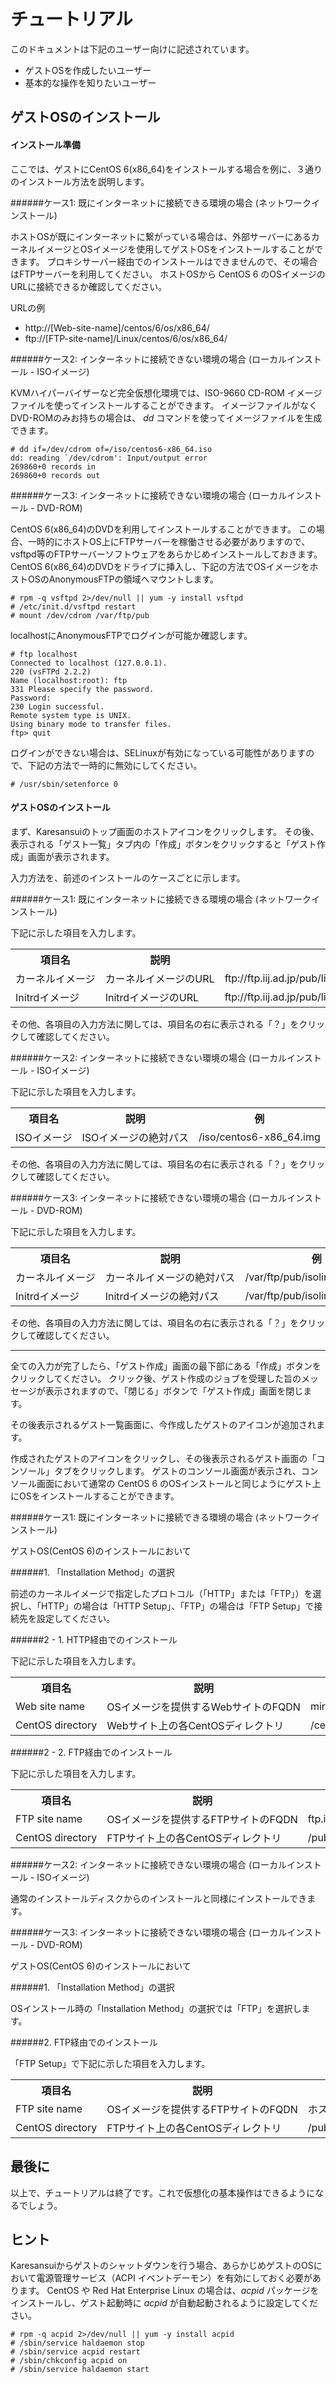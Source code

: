 # チュートリアル

このドキュメントは下記のユーザー向けに記述されています。

* ゲストOSを作成したいユーザー
* 基本的な操作を知りたいユーザー

## ゲストOSのインストール

#### インストール準備

ここでは、ゲストにCentOS 6(x86_64)をインストールする場合を例に、３通りのインストール方法を説明します。

######ケース1: 既にインターネットに接続できる環境の場合 (ネットワークインストール)

ホストOSが既にインターネットに繋がっている場合は、外部サーバーにあるカーネルイメージとOSイメージを使用してゲストOSをインストールすることができます。
プロキシサーバー経由でのインストールはできませんので、その場合はFTPサーバーを利用してください。
ホストOSから CentOS 6 のOSイメージのURLに接続できるか確認してください。

URLの例

* http://[Web-site-name]/centos/6/os/x86_64/
* ftp://[FTP-site-name]/Linux/centos/6/os/x86_64/


######ケース2: インターネットに接続できない環境の場合 (ローカルインストール - ISOイメージ)

KVMハイパーバイザーなど完全仮想化環境では、ISO-9660 CD-ROM イメージファイルを使ってインストールすることができます。
イメージファイルがなくDVD-ROMのみお持ちの場合は、 _dd_ コマンドを使ってイメージファイルを生成できます。

    # dd if=/dev/cdrom of=/iso/centos6-x86_64.iso
    dd: reading `/dev/cdrom': Input/output error
    269860+0 records in
    269860+0 records out

######ケース3: インターネットに接続できない環境の場合 (ローカルインストール - DVD-ROM)

CentOS 6(x86_64)のDVDを利用してインストールすることができます。
この場合、一時的にホストOS上にFTPサーバーを稼働させる必要がありますので、vsftpd等のFTPサーバーソフトウェアをあらかじめインストールしておきます。
CentOS 6(x86_64)のDVDをドライブに挿入し、下記の方法でOSイメージをホストOSのAnonymousFTPの領域へマウントします。

    # rpm -q vsftpd 2>/dev/null || yum -y install vsftpd
    # /etc/init.d/vsftpd restart
    # mount /dev/cdrom /var/ftp/pub

localhostにAnonymousFTPでログインが可能か確認します。

    # ftp localhost
    Connected to localhost (127.0.0.1).
    220 (vsFTPd 2.2.2)
    Name (localhost:root): ftp
    331 Please specify the password.
    Password:
    230 Login successful.
    Remote system type is UNIX.
    Using binary mode to transfer files.
    ftp> quit

ログインができない場合は、SELinuxが有効になっている可能性がありますので、下記の方法で一時的に無効にしてください。

    # /usr/sbin/setenforce 0


#### ゲストOSのインストール

まず、Karesansuiのトップ画面のホストアイコンをクリックします。
その後、表示される「ゲスト一覧」タブ内の「作成」ボタンをクリックすると「ゲスト作成」画面が表示されます。

入力方法を、前述のインストールのケースごとに示します。

######ケース1: 既にインターネットに接続できる環境の場合 (ネットワークインストール)

下記に示した項目を入力します。
 
<table class='item_table'>
 <tr>
  <th>項目名</th>
  <th>説明</th>
  <th>例</th>
 </tr>
 <tr>
  <td nowrap>カーネルイメージ</td>
  <td nowrap>カーネルイメージのURL</td>
  <td nowrap>ftp://ftp.iij.ad.jp/pub/linux/centos/6/os/x86_64/isolinux/vmlinuz</td>
 </tr>
 <tr>
  <td nowrap>Initrdイメージ</td>
  <td nowrap>InitrdイメージのURL</td>
  <td nowrap>ftp://ftp.iij.ad.jp/pub/linux/centos/6/os/x86_64/isolinux/initrd.img</td>
 </tr>
</table>

その他、各項目の入力方法に関しては、項目名の右に表示される「？」をクリックして確認してください。

######ケース2: インターネットに接続できない環境の場合 (ローカルインストール - ISOイメージ)

下記に示した項目を入力します。

<table class='item_table'>
 <tr>
  <th>項目名</th>
  <th>説明</th>
  <th>例</th>
 </tr>
 <tr>
  <td nowrap>ISOイメージ</td>
  <td nowrap>ISOイメージの絶対パス</td>
  <td nowrap>/iso/centos6-x86_64.img</td>
 </tr>
</table>

その他、各項目の入力方法に関しては、項目名の右に表示される「？」をクリックして確認してください。

######ケース3: インターネットに接続できない環境の場合 (ローカルインストール - DVD-ROM)

下記に示した項目を入力します。

<table class='item_table'>
 <tr>
  <th>項目名</th>
  <th>説明</th>
  <th>例</th>
 </tr>
 <tr>
  <td nowrap>カーネルイメージ</td>
  <td nowrap>カーネルイメージの絶対パス</td>
  <td nowrap>/var/ftp/pub/isolinux/vmlinuz</td>
 </tr>
 <tr>
  <td nowrap>Initrdイメージ</td>
  <td nowrap>Initrdイメージの絶対パス</td>
  <td nowrap>/var/ftp/pub/isolinux/initrd.img</td>
 </tr>
</table>

その他、各項目の入力方法に関しては、項目名の右に表示される「？」をクリックして確認してください。

-----

全ての入力が完了したら、「ゲスト作成」画面の最下部にある「作成」ボタンをクリックしてください。
クリック後、ゲスト作成のジョブを受理した旨のメッセージが表示されますので、「閉じる」ボタンで「ゲスト作成」画面を閉じます。

その後表示されるゲスト一覧画面に、今作成したゲストのアイコンが追加されます。

作成されたゲストのアイコンをクリックし、その後表示されるゲスト画面の「コンソール」タブをクリックします。
ゲストのコンソール画面が表示され、コンソール画面において通常の CentOS 6 のOSインストールと同じようにゲスト上にOSをインストールすることができます。

######ケース1: 既にインターネットに接続できる環境の場合 (ネットワークインストール)

ゲストOS(CentOS 6)のインストールにおいて

######1. 「Installation Method」の選択

前述のカーネルイメージで指定したプロトコル（「HTTP」または「FTP」）を選択し、「HTTP」の場合は「HTTP Setup」、「FTP」の場合は「FTP Setup」で接続先を設定してください。

######2 - 1. HTTP経由でのインストール

下記に示した項目を入力します。

<table class='item_table'>
 <tr>
  <th>項目名</th>
  <th>説明</th>
  <th>例</th>
 </tr>
 <tr>
  <td nowrap>Web site name</td>
  <td nowrap>OSイメージを提供するWebサイトのFQDN</td>
  <td nowrap>mirror.centos.org</td>
 </tr>
 <tr>
  <td nowrap>CentOS directory</td>
  <td nowrap>Webサイト上の各CentOSディレクトリ</td>
  <td nowrap>/centos/6/os/x86_64/</td>
 </tr>
</table>

######2 - 2. FTP経由でのインストール

下記に示した項目を入力します。

<table class='item_table'>
 <tr>
  <th>項目名</th>
  <th>説明</th>
  <th>例</th>
 </tr>
 <tr>
  <td nowrap>FTP site name</td>
  <td nowrap>OSイメージを提供するFTPサイトのFQDN</td>
  <td nowrap>ftp.iij.ad.jp</td>
 </tr>
 <tr>
  <td nowrap>CentOS directory</td>
  <td nowrap>FTPサイト上の各CentOSディレクトリ</td>
  <td nowrap>/pub/linux/centos/6/os/x86_64/</td>
 </tr>
</table>

######ケース2: インターネットに接続できない環境の場合 (ローカルインストール - ISOイメージ)

通常のインストールディスクからのインストールと同様にインストールできます。

######ケース3: インターネットに接続できない環境の場合 (ローカルインストール - DVD-ROM)

ゲストOS(CentOS 6)のインストールにおいて

######1. 「Installation Method」の選択

OSインストール時の「Installation Method」の選択では「FTP」を選択します。

######2. FTP経由でのインストール

「FTP Setup」で下記に示した項目を入力します。

<table class='item_table'>
 <tr>
  <th>項目名</th>
  <th>説明</th>
  <th>例</th>
 </tr>
 <tr>
  <td nowrap>FTP site name</td>
  <td nowrap>OSイメージを提供するFTPサイトのFQDN</td>
  <td nowrap>ホスト自身のIPアドレス(ループバックアドレスはだめ)</td>
 </tr>
 <tr>
  <td nowrap>CentOS directory</td>
  <td nowrap>FTPサイト上の各CentOSディレクトリ</td>
  <td nowrap>/pub/</td>
 </tr>
</table>


## 最後に

以上で、チュートリアルは終了です。これで仮想化の基本操作はできるようになるでしょう。

## ヒント

Karesansuiからゲストのシャットダウンを行う場合、あらかじめゲストのOSにおいて電源管理サービス（ACPI イベントデーモン）を有効にしておく必要があります。
CentOS や Red Hat Enterprise Linux の場合は、_acpid_ パッケージをインストールし、ゲスト起動時に _acpid_ が自動起動されるように設定してください。

    # rpm -q acpid 2>/dev/null || yum -y install acpid
    # /sbin/service haldaemon stop
    # /sbin/service acpid restart
    # /sbin/chkconfig acpid on
    # /sbin/service haldaemon start


